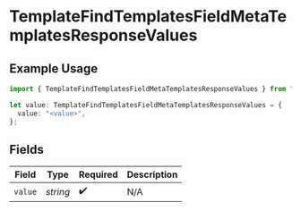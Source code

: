 # TemplateFindTemplatesFieldMetaTemplatesResponseValues

## Example Usage

```typescript
import { TemplateFindTemplatesFieldMetaTemplatesResponseValues } from "@documenso/sdk-typescript/models/operations";

let value: TemplateFindTemplatesFieldMetaTemplatesResponseValues = {
  value: "<value>",
};
```

## Fields

| Field              | Type               | Required           | Description        |
| ------------------ | ------------------ | ------------------ | ------------------ |
| `value`            | *string*           | :heavy_check_mark: | N/A                |